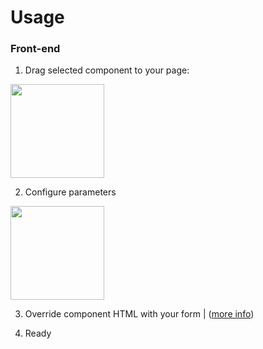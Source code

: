 # Usage

### Front-end

1. Drag selected component to your page:
<img src="https://raw.githubusercontent.com/skydiver/october-plugin-forms/DOCS/docs/images/2.USAGE.A.png" width="150">

2. Configure parameters
<img src="https://raw.githubusercontent.com/skydiver/october-plugin-forms/DOCS/docs/images/2.USAGE.B.png" width="150">

3. Override component HTML with your form | ([more info](https://octobercms.com/docs/cms/components#overriding-partials))


4. Ready